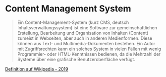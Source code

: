 # Content Management System
> Ein Content-Management-System (kurz CMS, deutsch Inhaltsverwaltungssystem) ist eine Software zur gemeinschaftlichen Erstellung, Bearbeitung und Organisation von Inhalten (Content) zumeist in Webseiten, aber auch in anderen Medienformen. Diese können aus Text- und Multimedia-Dokumenten bestehen. Ein Autor mit Zugriffsrechten kann ein solches System in vielen Fällen mit wenig Programmier- oder HTML-Kenntnissen bedienen, da die Mehrzahl der Systeme über eine grafische Benutzeroberfläche verfügt.

[Definition auf Wikipedia - 2019](https://de.wikipedia.org/wiki/Content-Management-System)